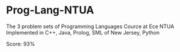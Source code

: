 # Prog-Lang-NTUA
The 3 problem sets of Programming Languages Cource at Ece NTUA
Implemented in C++, Java, Prolog, SML of New Jersey, Python 

Score: 93%

